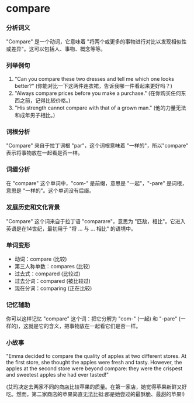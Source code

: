 # compare

### 分析词义

  

"Compare" 是一个动词，它意味着 "将两个或更多的事物进行对比以发现相似性或差异"。这可以包括人、事物、概念等等。

  

### 列举例句

  

1.  "Can you compare these two dresses and tell me which one looks better?" (你能对比一下这两件连衣裙，告诉我哪一件看起来更好吗？)
2.  "Always compare prices before you make a purchase." (在你购买任何东西之前，记得比较价格。)
3.  "His strength cannot compare with that of a grown man." (他的力量无法和成年男子相比。)

  

### 词根分析

  

"Compare" 来自于拉丁词根 "par"，这个词根意味着 "一样的"，所以"compare" 表示将事物放在一起看是否一样。

  

### 词缀分析

  

在 "compare" 这个单词中，"com-" 是前缀，意思是 "一起"，"-pare" 是词根，意思是 "一样的"。这个单词没有后缀。

  

### 发展历史和文化背景

  

"Compare" 这个词来自于拉丁语 "comparare"，意思为 "匹敌，相比"。它进入英语是在14世纪，最初用于 "将 ... 与 ... 相比" 的语境中。

  

### 单词变形

  

*   动词：compare (比较)
*   第三人称单数：compares (比较)
*   过去式：compared (比较过)
*   过去分词：compared (被比较过)
*   现在分词：comparing (正在比较)

  

### 记忆辅助

  

你可以这样记忆 "compare" 这个词：把它分解为 "com-" (一起) 和 "-pare" (一样的)，这就是它的含义，把事物放在一起看它们是否一样。

  

### 小故事

  

"Emma decided to compare the quality of apples at two different stores. At the first store, she thought the apples were fresh and tasty. However, the apples at the second store were beyond compare: they were the crispest and sweetest apples she had ever tasted!"

  

(艾玛决定去两家不同的商店比较苹果的质量。在第一家店，她觉得苹果新鲜又好吃。然而，第二家商店的苹果简直无法比拟:那是她尝过的最酥脆、最甜的苹果!)
